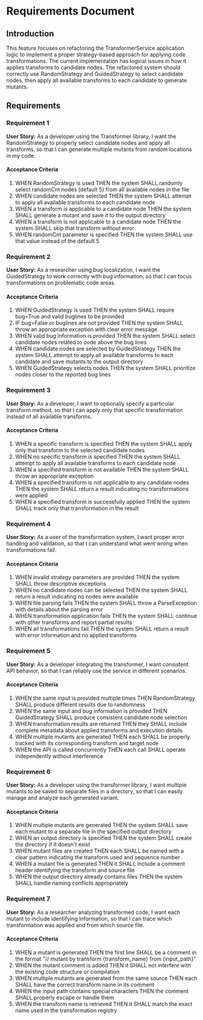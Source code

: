 # Requirements Document

## Introduction

This feature focuses on refactoring the TransformerService application logic to implement a proper strategy-based approach for applying code transformations. The current implementation has logical issues in how it applies transforms to candidate nodes. The refactored system should correctly use RandomStrategy and GuidedStrategy to select candidate nodes, then apply all available transforms to each candidate to generate mutants.

## Requirements

### Requirement 1

**User Story:** As a developer using the Transformer library, I want the RandomStrategy to properly select candidate nodes and apply all transforms, so that I can generate multiple mutants from random locations in my code.

#### Acceptance Criteria

1. WHEN RandomStrategy is used THEN the system SHALL randomly select randomCnt nodes (default 5) from all available nodes in the file
2. WHEN candidate nodes are selected THEN the system SHALL attempt to apply all available transforms to each candidate node
3. WHEN a transform is applicable to a candidate node THEN the system SHALL generate a mutant and save it to the output directory
4. WHEN a transform is not applicable to a candidate node THEN the system SHALL skip that transform without error
5. WHEN randomCnt parameter is specified THEN the system SHALL use that value instead of the default 5

### Requirement 2

**User Story:** As a researcher using bug localization, I want the GuidedStrategy to work correctly with bug information, so that I can focus transformations on problematic code areas.

#### Acceptance Criteria

1. WHEN GuidedStrategy is used THEN the system SHALL require bug=True and valid buglines to be provided
2. IF bug=False or buglines are not provided THEN the system SHALL throw an appropriate exception with clear error message
3. WHEN valid bug information is provided THEN the system SHALL select candidate nodes related to code above the bug lines
4. WHEN candidate nodes are selected by GuidedStrategy THEN the system SHALL attempt to apply all available transforms to each candidate and save mutants to the output directory
5. WHEN GuidedStrategy selects nodes THEN the system SHALL prioritize nodes closer to the reported bug lines

### Requirement 3

**User Story:** As a developer, I want to optionally specify a particular transform method, so that I can apply only that specific transformation instead of all available transforms.

#### Acceptance Criteria

1. WHEN a specific transform is specified THEN the system SHALL apply only that transform to the selected candidate nodes
2. WHEN no specific transform is specified THEN the system SHALL attempt to apply all available transforms to each candidate node
3. WHEN a specified transform is not available THEN the system SHALL throw an appropriate exception
4. WHEN a specified transform is not applicable to any candidate nodes THEN the system SHALL return a result indicating no transformations were applied
5. WHEN a specified transform is successfully applied THEN the system SHALL track only that transformation in the result

### Requirement 4

**User Story:** As a user of the transformation system, I want proper error handling and validation, so that I can understand what went wrong when transformations fail.

#### Acceptance Criteria

1. WHEN invalid strategy parameters are provided THEN the system SHALL throw descriptive exceptions
2. WHEN no candidate nodes can be selected THEN the system SHALL return a result indicating no nodes were available
3. WHEN file parsing fails THEN the system SHALL throw a ParseException with details about the parsing error
4. WHEN transformation application fails THEN the system SHALL continue with other transforms and report partial results
5. WHEN all transformations fail THEN the system SHALL return a result with error information and no applied transforms

### Requirement 5

**User Story:** As a developer integrating the transformer, I want consistent API behavior, so that I can reliably use the service in different scenarios.

#### Acceptance Criteria

1. WHEN the same input is provided multiple times THEN RandomStrategy SHALL produce different results due to randomness
2. WHEN the same input and bug information is provided THEN GuidedStrategy SHALL produce consistent candidate node selection
3. WHEN transformation results are returned THEN they SHALL include complete metadata about applied transforms and execution details
4. WHEN multiple mutants are generated THEN each SHALL be properly tracked with its corresponding transform and target node
5. WHEN the API is called concurrently THEN each call SHALL operate independently without interference

### Requirement 6

**User Story:** As a developer using the transformer library, I want multiple mutants to be saved to separate files in a directory, so that I can easily manage and analyze each generated variant.

#### Acceptance Criteria

1. WHEN multiple mutants are generated THEN the system SHALL save each mutant to a separate file in the specified output directory
2. WHEN an output directory is specified THEN the system SHALL create the directory if it doesn't exist
3. WHEN mutant files are created THEN each SHALL be named with a clear pattern indicating the transform used and sequence number
4. WHEN a mutant file is generated THEN it SHALL include a comment header identifying the transform and source file
5. WHEN the output directory already contains files THEN the system SHALL handle naming conflicts appropriately

### Requirement 7

**User Story:** As a researcher analyzing transformed code, I want each mutant to include identifying information, so that I can trace which transformation was applied and from which source file.

#### Acceptance Criteria

1. WHEN a mutant is generated THEN the first line SHALL be a comment in the format "// mutant by transform {transform_name} from {input_path}"
2. WHEN the mutant comment is added THEN it SHALL not interfere with the existing code structure or compilation
3. WHEN multiple mutants are generated from the same source THEN each SHALL have the correct transform name in its comment
4. WHEN the input path contains special characters THEN the comment SHALL properly escape or handle them
5. WHEN the transform name is retrieved THEN it SHALL match the exact name used in the transformation registry